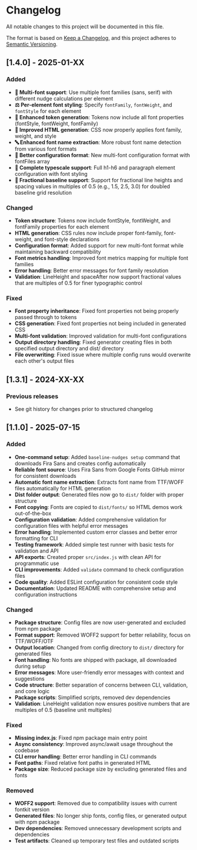 # Changelog

All notable changes to this project will be documented in this file.

The format is based on [Keep a Changelog](https://keepachangelog.com/en/1.0.0/),
and this project adheres to [Semantic Versioning](https://semver.org/spec/v2.0.0.html).

## [1.4.0] - 2025-01-XX

### Added

- **🎨 Multi-font support**: Use multiple font families (sans, serif) with different nudge calculations per element
- **⚖️ Per-element font styling**: Specify `fontFamily`, `fontWeight`, and `fontStyle` for each element
- **🔧 Enhanced token generation**: Tokens now include all font properties (fontStyle, fontWeight, fontFamily)
- **📏 Improved HTML generation**: CSS now properly applies font family, weight, and style
- **🔤 Enhanced font name extraction**: More robust font name detection from various font formats
- **📝 Better configuration format**: New multi-font configuration format with fontFiles array
- **🎨 Complete typescale support**: Full h1-h6 and paragraph element configuration with font styling
- **📐 Fractional baseline support**: Support for fractional line heights and spacing values in multiples of 0.5 (e.g., 1.5, 2.5, 3.0) for doubled baseline grid resolution

### Changed

- **Token structure**: Tokens now include fontStyle, fontWeight, and fontFamily properties for each element
- **HTML generation**: CSS rules now include proper font-family, font-weight, and font-style declarations
- **Configuration format**: Added support for new multi-font format while maintaining backward compatibility
- **Font metrics handling**: Improved font metrics mapping for multiple font families
- **Error handling**: Better error messages for font family resolution
- **Validation**: LineHeight and spaceAfter now support fractional values that are multiples of 0.5 for finer typographic control

### Fixed

- **Font property inheritance**: Fixed font properties not being properly passed through to tokens
- **CSS generation**: Fixed font properties not being included in generated CSS
- **Multi-font validation**: Improved validation for multi-font configurations
- **Output directory handling**: Fixed generator creating files in both specified output directory and dist/ directory
- **File overwriting**: Fixed issue where multiple config runs would overwrite each other's output files

## [1.3.1] - 2024-XX-XX

### Previous releases

- See git history for changes prior to structured changelog

## [1.1.0] - 2025-07-15

### Added

- **One-command setup**: Added `baseline-nudges setup` command that downloads Fira Sans and creates config automatically
- **Reliable font source**: Uses Fira Sans from Google Fonts GitHub mirror for consistent downloads
- **Automatic font name extraction**: Extracts font name from TTF/WOFF files automatically for HTML generation
- **Dist folder output**: Generated files now go to `dist/` folder with proper structure
- **Font copying**: Fonts are copied to `dist/fonts/` so HTML demos work out-of-the-box
- **Configuration validation**: Added comprehensive validation for configuration files with helpful error messages
- **Error handling**: Implemented custom error classes and better error formatting for CLI
- **Testing framework**: Added simple test runner with basic tests for validation and API
- **API exports**: Created proper `src/index.js` with clean API for programmatic use
- **CLI improvements**: Added `validate` command to check configuration files
- **Code quality**: Added ESLint configuration for consistent code style
- **Documentation**: Updated README with comprehensive setup and configuration instructions

### Changed

- **Package structure**: Config files are now user-generated and excluded from npm package
- **Format support**: Removed WOFF2 support for better reliability, focus on TTF/WOFF/OTF
- **Output location**: Changed from config directory to `dist/` directory for generated files
- **Font handling**: No fonts are shipped with package, all downloaded during setup
- **Error messages**: More user-friendly error messages with context and suggestions
- **Code structure**: Better separation of concerns between CLI, validation, and core logic
- **Package scripts**: Simplified scripts, removed dev dependencies
- **Validation**: LineHeight validation now ensures positive numbers that are multiples of 0.5 (baseline unit multiples)

### Fixed

- **Missing index.js**: Fixed npm package main entry point
- **Async consistency**: Improved async/await usage throughout the codebase
- **CLI error handling**: Better error handling in CLI commands
- **Font paths**: Fixed relative font paths in generated HTML
- **Package size**: Reduced package size by excluding generated files and fonts

### Removed

- **WOFF2 support**: Removed due to compatibility issues with current fontkit version
- **Generated files**: No longer ship fonts, config files, or generated output with npm package
- **Dev dependencies**: Removed unnecessary development scripts and dependencies
- **Test artifacts**: Cleaned up temporary test files and outdated scripts
